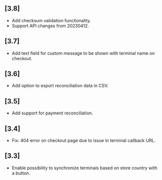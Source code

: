 ## [3.8]
- Add checksum validation functionality.
- Support API changes from 20230412.
## [3.7]
- Add text field for custom message to be shown with terminal name on checkout.
## [3.6]
- Add option to export reconciliation data in CSV.
## [3.5]
- Add support for payment reconciliation.

## [3.4]
- Fix: 404 error on checkout page due to issue in terminal callback URL.

## [3.3]
- Enable possibility to synchronize terminals based on store country with a button.
